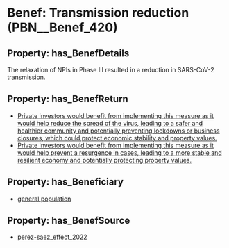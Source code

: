 # Benef: __Transmission reduction__ (PBN__Benef_420)

## Property: has_BenefDetails

The relaxation of NPIs in Phase III resulted in a reduction in SARS-CoV-2 transmission.

## Property: has_BenefReturn

* [Private investors would benefit from implementing this measure as it would help reduce the spread of the virus, leading to a safer and healthier community and potentially preventing lockdowns or business closures, which could protect economic stability and property values.](../BenefReturn/PBN__BenefReturn_450)
* [Private investors would benefit from implementing this measure as it would help prevent a resurgence in cases, leading to a more stable and resilient economy and potentially protecting property values.](../BenefReturn/PBN__BenefReturn_451)

## Property: has_Beneficiary

* [general population](../Stakeholder/PBN__Stakeholder_9)

## Property: has_BenefSource

* [perez-saez_effect_2022](../Article/PBN__Article_84)

